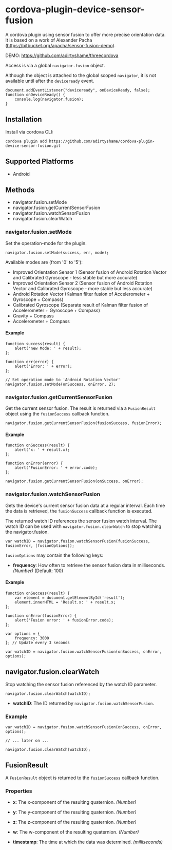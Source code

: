 # cordova-plugin-device-sensor-fusion

A cordova plugin using sensor fusion to offer more precise orientation data.
It is based on a work of Alexander Pacha (https://bitbucket.org/apacha/sensor-fusion-demo).

DEMO:
https://github.com/adirtyshame/threecordova

Access is via a global `navigator.fusion` object.

Although the object is attached to the global scoped `navigator`, it is not available until after the `deviceready` event.

    document.addEventListener("deviceready", onDeviceReady, false);
    function onDeviceReady() {
        console.log(navigator.fusion);
    }

## Installation

Install via cordova CLI:

    cordova plugin add https://github.com/adirtyshame/cordova-plugin-device-sensor-fusion.git

## Supported Platforms

- Android

## Methods

- navigator.fusion.setMode
- navigator.fusion.getCurrentSensorFusion
- navigator.fusion.watchSensorFusion
- navigator.fusion.clearWatch

### navigator.fusion.setMode

Set the operation-mode for the plugin. 

    navigator.fusion.setMode(success, err, mode);

Available modes are (from '0' to '5'):
* Improved Orientation Sensor 1 (Sensor fusion of Android Rotation Vector and Calibrated Gyroscope - less stable but more accurate)
* Improved Orientation Sensor 2 (Sensor fusion of Android Rotation Vector and Calibrated Gyroscope - more stable but less accurate)
* Android Rotation Vector (Kalman filter fusion of Accelerometer + Gyroscope + Compass)
* Calibrated Gyroscope (Separate result of Kalman filter fusion of Accelerometer + Gyroscope + Compass)
* Gravity + Compass
* Accelerometer + Compass

#### Example

    function success(result) {
        alert('new Mode: ' + result);
    };

    function err(error) {
        alert('Error: ' + error);
    };
    
    // Set operation mode to 'Android Rotation Vector'
    navigator.fusion.setMode(onSuccess, onError, 2);

### navigator.fusion.getCurrentSensorFusion

Get the current sensor fusion. The result is returned via a `FusionResult`
object using the `fusionSuccess` callback function.

    navigator.fusion.getCurrentSensorFusion(fusionSuccess, fusionError);

#### Example

    function onSuccess(result) {
        alert('x: ' + result.x);
    };

    function onError(error) {
        alert('FusionError: ' + error.code);
    };

    navigator.fusion.getCurrentSensorFusion(onSuccess, onError);
    
### navigator.fusion.watchSensorFusion

Gets the device's current sensor fusion data at a regular interval. Each time the data
is retrieved, the `fusionSuccess` callback function is executed.

The returned watch ID references the sensor fusion watch interval. The watch
ID can be used with `navigator.fusion.clearWatch` to stop watching the navigator.fusion.

    var watchID = navigator.fusion.watchSensorFusion(fusionSuccess, fusionError, [fusionOptions]);

`fusionOptions` may contain the following keys:

- __frequency__: How often to retrieve the sensor fusion data in milliseconds. _(Number)_ (Default: 100)

#### Example

    function onSuccess(result) {
        var element = document.getElementById('result');
        element.innerHTML = 'Result.x: ' + result.x;
    };

    function onError(fusionError) {
        alert('Fusion error: ' + fusionError.code);
    };

    var options = {
        frequency: 3000
    }; // Update every 3 seconds

    var watchID = navigator.fusion.watchSensorFusion(onSuccess, onError, options);
    
## navigator.fusion.clearWatch

Stop watching the sensor fusion referenced by the watch ID parameter.

    navigator.fusion.clearWatch(watchID);

- __watchID__: The ID returned by `navigator.fusion.watchSensorFusion`.

### Example

    var watchID = navigator.fusion.watchSensorFusion(onSuccess, onError, options);

    // ... later on ...

    navigator.fusion.clearWatch(watchID);

## FusionResult

A `FusionResult` object is returned to the `fusionSuccess` callback function.

### Properties

- __x__: The x-component of the resulting quaternion. _(Number)_

- __y__: The y-component of the resulting quaternion. _(Number)_

- __z__: The z-component of the resulting quaternion. _(Number)_

- __w__: The w-component of the resulting quaternion. _(Number)_

- __timestamp__: The time at which the data was determined.  _(milliseconds)_